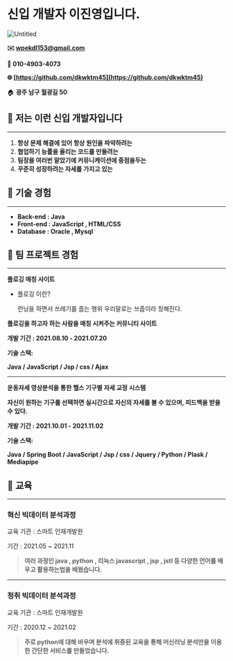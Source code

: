 # 신입 개발자 이진영입니다.

![Untitled](%E1%84%89%E1%85%B5%E1%86%AB%E1%84%8B%E1%85%B5%E1%86%B8%20%E1%84%80%E1%85%A2%E1%84%87%E1%85%A1%E1%86%AF%E1%84%8C%E1%85%A1%20%E1%84%8B%E1%85%B5%E1%84%8C%E1%85%B5%E1%86%AB%E1%84%8B%E1%85%A7%E1%86%BC%E1%84%8B%E1%85%B5%E1%86%B8%E1%84%82%E1%85%B5%E1%84%83%E1%85%A1%206b0fae50d24942dbbbf6ed76d2979e99/Untitled.png)

**✉️ wpekdl153@gmail.com**

**📱 010-4903-4073**

**🌐 [https://github.com/dkwktm45](https://github.com/dkwktm45)**

🏠 **광주 남구 월광길 50**

## 📌 **저는 이런 신입 개발자입니다**

---

1. **항상 문제 해결에 있어 항상 원인을 파악하려는**
2. **협업하기 능률을 올리는 코드를 만들려는**
3. **팀장을 여러번 맡았기에 커뮤니케이션에 중점을두는**
4. **꾸준히 성장하려는 자세를 가지고 있는**

## 📌 기술 경험

---

- **Back-end : Java**
- **Front-end : JavaScript , HTML/CSS**
- **Database : Oracle , Mysql**

## 📌 팀 프로젝트 경험

---

**플로깅 매칭 사이트**

- 플로깅 이란?
    
    런닝을 하면서 쓰레기를 줍는 행위 우리말로는 쓰줍이라 칭해진다.
    

**플로깅을 하고자 하는 사람을 매칭 시켜주는 커뮤니티 사이트** 

**개발 기간 : 2021.08.10 - 2021.07.20**

**기술 스택:**

**Java / JavaScript / Jsp / css / Ajax**

---

**운동자세 영상분석을 통한 헬스 기구별 자세 교정 시스템**

**자신이 원하는 기구를 선택하면 실시간으로 자신의 자세를 볼 수 있으며, 피드백을 받을 수 있다.** 

**개발 기간 : 2021.10.01 - 2021.11.02**

**기술 스택:**

**Java / Spring Boot /  JavaScript / Jsp / css / Jquery / Python / Plask / Mediapipe**

## 📌 교육

---

### **혁신 빅데이터 분석과정**

교육 기관 : 스마트 인재개발원

기간 : 2021.05 ~ 2021.11

> **여러 과정인 java , python , 리눅스 javascript , jsp , jstl 등 다양한 언어를 배우고 활용하는법을 배웠습니다.**
> 

---

### **청취 빅데이터 분석과정**

교육 기관 : 스마트 인재개발원

기간 : 2020.12 ~ 2021.02

> **주로 python에 대해 바우며 분석에 취중된 교육을 통해 머신러닝 분석만을 이용한 간단한 서비스를 만들었습니다.**
>
